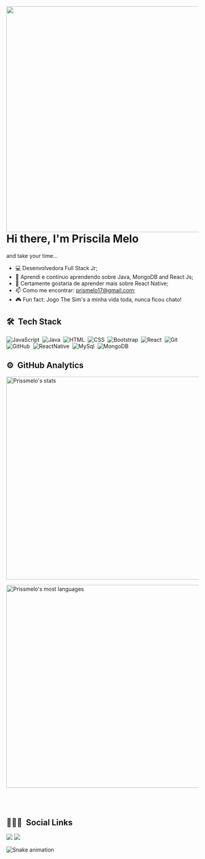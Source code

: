 

<img align="right" height="590em" src="https://picrew.me/image_maker/626197/complete?cd=AnWmvvUWXm"/>

<h1 align="left">Hi there, I'm Priscila Melo</h1>


and take your time...
- 💻 Desenvolvedora Full Stack Jr;
- 👾 Aprendi e continuo aprendendo sobre Java, MongoDB and React Js;
- 🌱 Certamente gostaria de aprender mais sobre  React Native;
- 📫 Como me encontrar: prismelo17@gmail.com;
- 🎮 Fun fact: Jogo The Sim's a minha vida toda, nunca ficou chato!





## 🛠 &nbsp;Tech Stack

![JavaScript](https://img.shields.io/badge/-JavaScript-05122A?style=for-the-badge&logo=javascript)&nbsp;
![Java](https://img.shields.io/badge/-Java-05122A?style=for-the-badge&logo=java)&nbsp;
![HTML](https://img.shields.io/badge/-HTML-05122A?style=for-the-badge&logo=HTML5)&nbsp;
![CSS](https://img.shields.io/badge/-CSS-05122A?style=for-the-badge&logo=CSS3&logoColor=1572B6)&nbsp;
![Bootstrap](https://img.shields.io/badge/-Bootstrap-05122A?style=for-the-badge&logo=bootstrap)&nbsp;
![React](https://img.shields.io/badge/-React-05122A?style=for-the-badge&logo=react)&nbsp;
![Git](https://img.shields.io/badge/-Git-05122A?style=for-the-badge&logo=git)&nbsp;
![GitHub](https://img.shields.io/badge/-GitHub-05122A?style=for-the-badge&logo=github)&nbsp;
![ReactNative](https://img.shields.io/badge/-ReactNative-05122A?style=for-the-badge&logo=react)&nbsp;
![MySql](https://img.shields.io/badge/-MySql-05122A?style=for-the-badge&logo=mysql)&nbsp;
![MongoDB](https://img.shields.io/badge/-MongoDB-05122A?style=for-the-badge&logo=mongodb)&nbsp;



## ⚙️ &nbsp;GitHub Analytics

<p align="left" >
<img width="530em" src="https://github-readme-stats.vercel.app/api?username=Prissmelo&show_icons=true&theme=vision-friendly-dark" alt="Prissmelo's stats"/>
 </p>
 <p aling="right">
<img width="530em" src="https://github-readme-stats.vercel.app/api/top-langs/?username=Prissmelo&layout=compact&theme=vision-friendly-dark" alt="Prissmelo's most languages"/>
</p>

<br><br>





## 👩🏽‍🦱 &nbsp;Social Links


<div> 

  <a href = "mailto:cprismelo17@gmail.com"><img src="https://img.shields.io/badge/-Gmail-%23333?style=for-the-badge&logo=gmail&logoColor=white" target="_blank"></a>
  <a href="https://www.linkedin.com/in/priscila-melo-3b0b05199" target="_blank"><img src="https://img.shields.io/badge/-LinkedIn-%230077B5?style=for-the-badge&logo=linkedin&logoColor=white" target="_blank"></a> 
 
  ![Snake animation](https://github.com/Prissmelo/Prissmelo/blob/output/github-contribution-grid-snake.svg)
 
</div>

